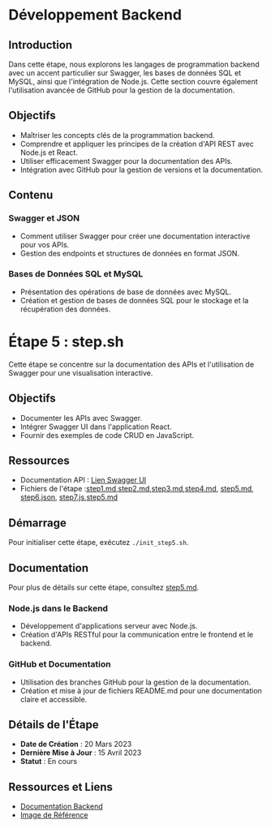 # Développement Backend

## Introduction

Dans cette étape, nous explorons les langages de programmation backend avec un accent particulier sur Swagger, les bases de données SQL et MySQL, ainsi que l'intégration de Node.js. Cette section couvre également l'utilisation avancée de GitHub pour la gestion de la documentation.

## Objectifs

- Maîtriser les concepts clés de la programmation backend.
- Comprendre et appliquer les principes de la création d'API REST avec Node.js et React.
- Utiliser efficacement Swagger pour la documentation des APIs.
- Intégration avec GitHub pour la gestion de versions et la documentation.

## Contenu

### Swagger et JSON

- Comment utiliser Swagger pour créer une documentation interactive pour vos APIs.
- Gestion des endpoints et structures de données en format JSON.

### Bases de Données SQL et MySQL

- Présentation des opérations de base de données avec MySQL.
- Création et gestion de bases de données SQL pour le stockage et la récupération des données.

# Étape 5 : step.sh

Cette étape se concentre sur la documentation des APIs et l'utilisation de Swagger pour une visualisation interactive.

## Objectifs

- Documenter les APIs avec Swagger.
- Intégrer Swagger UI dans l'application React.
- Fournir des exemples de code CRUD en JavaScript.

## Ressources

- Documentation API : [Lien Swagger UI](#)
- Fichiers de l'étape :[step1.md](step1.md),[step2.md](step2.md),[step3.md](step3.md),[step4.md](step4.md), [step5.md](step5.md), [step6.json](step6.json), [step7.js](step7.js),[step5.md](step5.md)

## Démarrage

Pour initialiser cette étape, exécutez `./init_step5.sh`.

## Documentation

Pour plus de détails sur cette étape, consultez [step5.md](step5.md).


### Node.js dans le Backend

- Développement d'applications serveur avec Node.js.
- Création d'APIs RESTful pour la communication entre le frontend et le backend.

### GitHub et Documentation

- Utilisation des branches GitHub pour la gestion de la documentation.
- Création et mise à jour de fichiers README.md pour une documentation claire et accessible.

## Détails de l'Étape

- **Date de Création** : 20 Mars 2023
- **Dernière Mise à Jour** : 15 Avril 2023
- **Statut** : En cours

## Ressources et Liens

- [Documentation Backend](tmp/steps/md/step5.md)
- [Image de Référence](data/img/bg-img/default.jpg)
